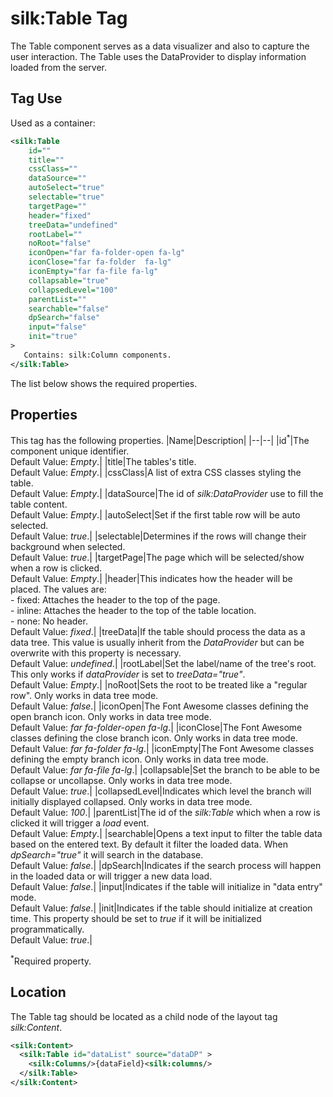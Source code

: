 # silk:Table Tag
The Table component serves as a data visualizer and also to capture the user interaction. The Table uses the DataProvider to display information loaded from the server.

## Tag Use
Used as a container:
```xml
<silk:Table
    id=""
    title=""
    cssClass=""
    dataSource=""
    autoSelect="true"
    selectable="true"
    targetPage=""
    header="fixed"
    treeData="undefined"
    rootLabel=""
    noRoot="false"
    iconOpen="far fa-folder-open fa-lg"
    iconClose="far fa-folder  fa-lg"
    iconEmpty="far fa-file fa-lg"
    collapsable="true"
    collapsedLevel="100"
    parentList=""
    searchable="false"
    dpSearch="false"
    input="false"
    init="true"
>
   Contains: silk:Column components.
</silk:Table>
```
The list below shows the required properties.

## Properties
This tag has the following properties.
|Name|Description|
|--|--|
|id<sup>*</sup>|The component unique identifier.<br>Default Value: *Empty*.|
|title|The tables's title.<br>Default Value: *Empty*.|
|cssClass|A list of extra CSS classes styling the table.<br>Default Value: *Empty*.|
|dataSource|The id of *silk:DataProvider* use to fill the table content.<br>Default Value: *Empty*.|
|autoSelect|Set if the first table row will be auto selected.<br>Default Value: *true*.|
|selectable|Determines if the rows will change their background when selected.<br>Default Value: *true*.|
|targetPage|The page which will be selected/show when a row is clicked.<br>Default Value: *Empty*.|
|header|This indicates how the header will be placed. The values are:<br>- fixed: Attaches the header to the top of the page.<br>- inline: Attaches the header to the top of the table location.<br>- none: No header.<br>Default Value: *fixed*.|
|treeData|If the table should process the data as a data tree. This value is usually inherit from the *DataProvider* but can be overwrite with this property is necessary.<br>Default Value: *undefined*.|
|rootLabel|Set the label/name of the tree's root. This only works if *dataProvider* is set to *treeData="true"*.<br>Default Value: *Empty*.|
|noRoot|Sets the root to be treated like a "regular row". Only works in data tree mode.<br>Default Value: *false*.|
|iconOpen|The Font Awesome classes defining the open branch icon. Only works in data tree mode.<br>Default Value: *far fa-folder-open fa-lg*.|
|iconClose|The Font Awesome classes defining the close branch icon. Only works in data tree mode.<br>Default Value: *far fa-folder  fa-lg*.|
|iconEmpty|The Font Awesome classes defining the empty branch icon. Only works in data tree mode.<br>Default Value: *far fa-file fa-lg*.|
|collapsable|Set the branch to be able to be collapse or uncollapse. Only works in data tree mode.<br>Default Value: *true*.|
|collapsedLevel|Indicates which level the branch will initially displayed collapsed. Only works in data tree mode.<br>Default Value: *100*.|
|parentList|The id of the *silk:Table* which when a row is clicked it will trigger a *load* event.<br>Default Value: *Empty*.|
|searchable|Opens a text input to filter the table data based on the entered text. By default it filter the loaded data. When *dpSearch="true"* it will search in the database.<br>Default Value: *false*.|
|dpSearch|Indicates if the search process will happen in the loaded data or will trigger a new data load.<br>Default Value: *false*.|
|input|Indicates if the table will initialize in "data entry" mode.<br>Default Value: *false*.|
|init|Indicates if the table should initialize at creation time. This property should be set to *true* if it will be initialized programmatically.<br>Default Value: *true*.|

<sup>*</sup>Required property.
## Location

The Table tag should be located as a child node of the layout tag *silk:Content*.

```xml
<silk:Content>
  <silk:Table id="dataList" source="dataDP" >
    <silk:Columns/>{dataField}<silk:columns/>
  </silk:Table>
</silk:Content>
```

